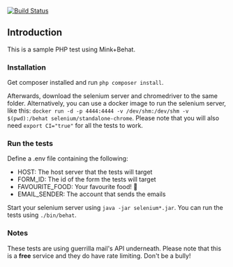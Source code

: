 [![Build Status](https://dev.azure.com/josepmc/behat-stuff/_apis/build/status/josepmc.behat-stuff?branchName=master)](https://dev.azure.com/josepmc/behat-stuff/_build/latest?definitionId=2&branchName=master)

## Introduction

This is a sample PHP test using Mink+Behat.

### Installation

Get composer installed and run `php composer install`.

Afterwards, download the selenium server and chromedriver to the same folder.
Alternatively, you can use a docker image to run the selenium server, like this: `docker run -d -p 4444:4444 -v /dev/shm:/dev/shm -v $(pwd):/behat selenium/standalone-chrome`. Please note that you will also need `export CI="true"` for all the tests to work.

### Run the tests

Define a .env file containing the following:

- HOST: The host server that the tests will target
- FORM_ID: The id of the form the tests will target
- FAVOURITE_FOOD: Your favourite food! :sushi:
- EMAIL_SENDER: The account that sends the emails

Start your selenium server using `java -jar selenium*.jar`.
You can run the tests using `./bin/behat`.

### Notes

These tests are using guerrilla mail's API underneath. Please note that this is a **free** service and they do have rate limiting. Don't be a bully!
